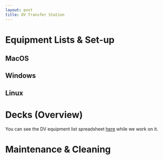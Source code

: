 ```yaml
---
layout: post
title: DV Transfer Station
---
```


# Equipment Lists & Set-up

## MacOS

## Windows

## Linux

# Decks (Overview)

You can see the DV equipment list spreadsheet [here](https://docs.google.com/spreadsheets/d/1HvNsC110aBH8WjfnNJrF6KlT2STgCT5KRBaf1g6MxGQ/edit#gid=0) while we work on it.

# Maintenance & Cleaning


